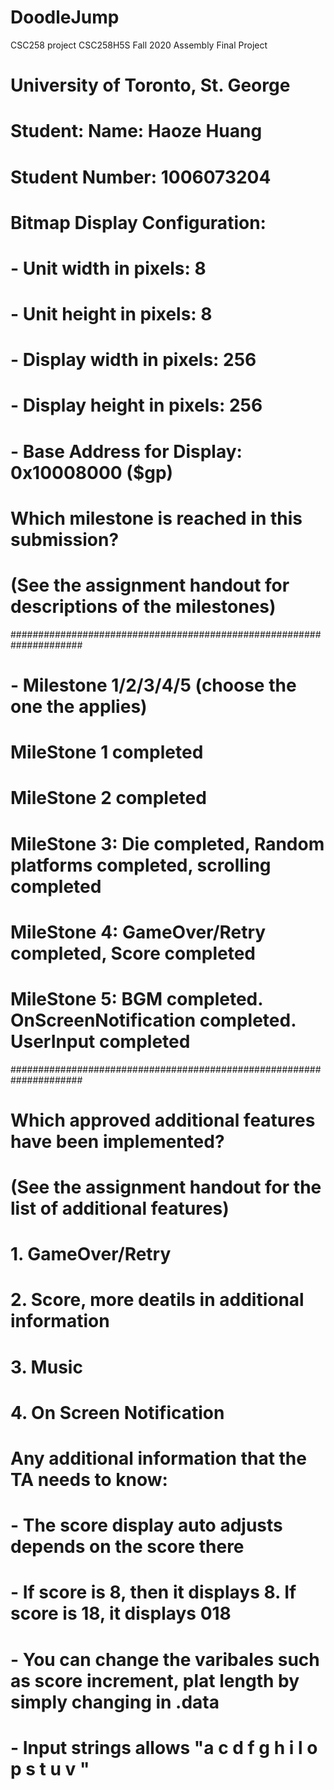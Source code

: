 # DoodleJump
CSC258 project
CSC258H5S Fall 2020 Assembly Final Project
# University of Toronto, St. George
#
# Student: Name: Haoze Huang
# Student Number: 1006073204
#
# Bitmap Display Configuration:
# - Unit width in pixels: 8
# - Unit height in pixels: 8
# - Display width in pixels: 256
# - Display height in pixels: 256
# - Base Address for Display: 0x10008000 ($gp)
#
# Which milestone is reached in this submission?
# (See the assignment handout for descriptions of the milestones)
#####################################################################
# - Milestone 1/2/3/4/5 (choose the one the applies)
# MileStone 1 completed
# MileStone 2 completed
# MileStone 3: Die completed, Random platforms completed, scrolling completed
# MileStone 4: GameOver/Retry completed, Score completed
# MileStone 5: BGM completed. OnScreenNotification completed. UserInput completed
#####################################################################
# Which approved additional features have been implemented?
# (See the assignment handout for the list of additional features)
# 1. GameOver/Retry
# 2. Score, more deatils in additional information
# 3. Music
# 4. On Screen Notification
#
# Any additional information that the TA needs to know:
# - The score display auto adjusts depends on the score there
# - If score is 8, then it displays 8. If score is 18, it displays 018
# - You can change the varibales such as score increment, plat length by simply changing in .data
# - Input strings allows "a c d f g h i l o p s t u v " 
